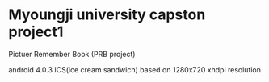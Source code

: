 Myoungji university capston project1
===========

Pictuer Remember Book (PRB project)

android 4.0.3 ICS(ice cream sandwich) based on 1280x720 xhdpi resolution